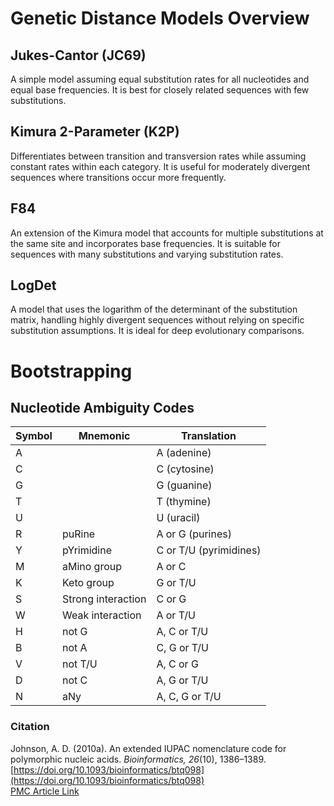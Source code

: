 # Genetic Distance Models Overview

## Jukes-Cantor (JC69)
A simple model assuming equal substitution rates for all nucleotides and equal base frequencies. It is best for closely related sequences with few substitutions.

## Kimura 2-Parameter (K2P)
Differentiates between transition and transversion rates while assuming constant rates within each category. It is useful for moderately divergent sequences where transitions occur more frequently.

## F84
An extension of the Kimura model that accounts for multiple substitutions at the same site and incorporates base frequencies. It is suitable for sequences with many substitutions and varying substitution rates.

## LogDet
A model that uses the logarithm of the determinant of the substitution matrix, handling highly divergent sequences without relying on specific substitution assumptions. It is ideal for deep evolutionary comparisons.

# Bootstrapping 




## Nucleotide Ambiguity Codes

| Symbol 	|  Mnemonic     		| Translation             		|
| ------------	| --------------------------	| ---------------------------------	|
|   A	 	| 				| A (adenine)                      |
|   C	 	| 				| C (cytosine)                    	|
|   G	 	| 				| G (guanine)                     	|
|   T	 	|				| T (thymine)                      	|
|   U	 	| 				| U (uracil)	                      	|
|   R	 	| puRine			| A or G (purines)        	|
|   Y	 	| pYrimidine		| C or T/U (pyrimidines)  	|
|   M	 	| aMino group		| A or C                  		|
|   K	 	| Keto group		| G or T/U                		|
|   S	 	| Strong interaction	| C or G                  		|
|   W	 	| Weak interaction	|  A or T/U                		|
|   H	 	| not G			| A, C or T/U             		|
|   B	 	| not A			| C, G or T/U             		|
|   V	 	| not T/U			| A, C or G               		|
|   D	 	| not C			| A, G or T/U             		|
|   N	 	| aNy				| A, C, G or T/U		    	|

### Citation
Johnson, A. D. (2010a). An extended IUPAC nomenclature code for polymorphic nucleic acids. *Bioinformatics, 26*(10), 1386–1389. [https://doi.org/10.1093/bioinformatics/btq098](https://doi.org/10.1093/bioinformatics/btq098)  
[PMC Article Link](https://pmc.ncbi.nlm.nih.gov/articles/PMC2865858/#T1)